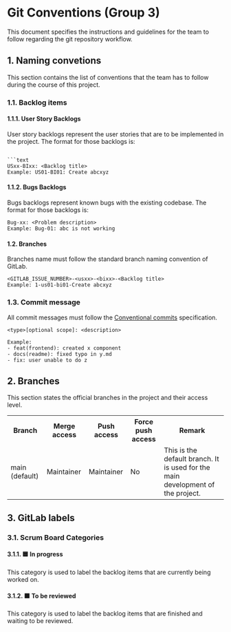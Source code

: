 # Git Conventions (Group 3)
This document specifies the instructions and guidelines for the team to follow regarding the git repository workflow.

## 1. Naming convetions
This section contains the list of conventions that the team has to follow during the course of this project.

### 1.1. Backlog items

#### 1.1.1. User Story Backlogs

User story backlogs represent the user stories that are to be implemented in the project. The format for those backlogs is:

```text

```text
USxx-BIxx: <Backlog title>
Example: US01-BI01: Create abcxyz
```

#### 1.1.2. Bugs Backlogs

Bugs backlogs represent known bugs with the existing codebase. The format for those backlogs is:

```text
Bug-xx: <Problem description>
Example: Bug-01: abc is not working
```

#### 1.2. Branches 

Branches name must follow the standard branch naming convention of GitLab.

```text
<GITLAB_ISSUE_NUMBER>-<usxx>-<bixx>-<Backlog title>
Example: 1-us01-bi01-Create abcxyz
```

### 1.3. Commit message

All commit messages must follow the [Conventional commits](https://www.conventionalcommits.org/en/v1.0.0/) specification.

```text
<type>[optional scope]: <description>

Example: 
- feat(frontend): created x component
- docs(readme): fixed typo in y.md
- fix: user unable to do z
```

## 2. Branches

This section states the official branches in the project and their access level.

<table>
<tr>
    <th>Branch</th>
    <th>Merge access</th>
    <th>Push access</th>
    <th>Force push access</th>
    <th>Remark</th>
</tr>
<tr>
    <td>main (default)</td>
    <td>Maintainer</td>
    <td>Maintainer</td>
    <td>No</td>
    <td>This is the default branch. It is used for the main development of the project.</td>
</tr>
</table>

## 3. GitLab labels

### 3.1. Scrum Board Categories

#### 3.1.1. 🟦 In progress

This category is used to label the backlog items that are currently being worked on.

#### 3.1.2. 🟧 To be reviewed

This category is used to label the backlog items that are finished and waiting to be reviewed.

